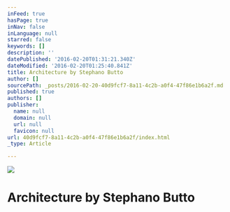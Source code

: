 ```yaml
---
inFeed: true
hasPage: true
inNav: false
inLanguage: null
starred: false
keywords: []
description: ''
datePublished: '2016-02-20T01:31:21.340Z'
dateModified: '2016-02-20T01:25:40.841Z'
title: Architecture by Stephano Butto
author: []
sourcePath: _posts/2016-02-20-40d9fcf7-8a11-4c2b-a0f4-47f86e1b6a2f.md
published: true
authors: []
publisher:
  name: null
  domain: null
  url: null
  favicon: null
url: 40d9fcf7-8a11-4c2b-a0f4-47f86e1b6a2f/index.html
_type: Article

---
```

![](https://the-grid-user-content.s3-us-west-2.amazonaws.com/6f1b8f57-4e59-47c7-838d-e81212e50ec3.jpg)

# Architecture by Stephano Butto